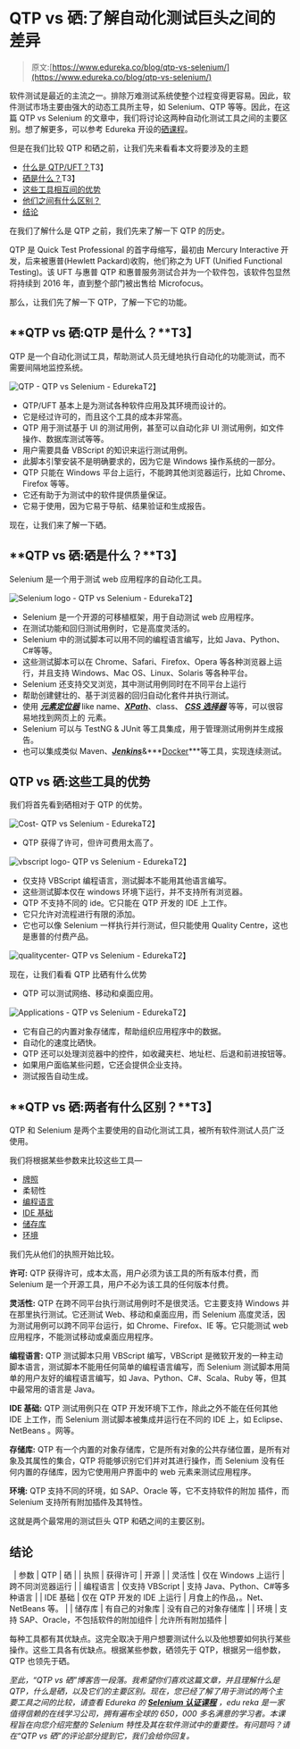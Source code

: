 # QTP vs 硒:了解自动化测试巨头之间的差异

> 原文:[https://www.edureka.co/blog/qtp-vs-selenium/](https://www.edureka.co/blog/qtp-vs-selenium/)

软件测试是最近的主流之一。排除万难测试系统使整个过程变得更容易。因此，软件测试市场主要由强大的动态工具所主导，如 Selenium、QTP 等等。因此，在这篇 QTP vs Selenium 的文章中，我们将讨论这两种自动化测试工具之间的主要区别。想了解更多，可以参考 Edureka 开设的[硒课程](https://www.edureka.co/selenium-certification-training)。

但是在我们比较 QTP 和硒之前，让我们先来看看本文将要涉及的主题

*   [什么是 QTP/UFT？](#What_is_QTP/UFT?)T3】
*   [硒是什么？](#What_is_Selenium?)T3】
*   [这些工具相互间的优势](#Advantages_of_these_tools_over_each_other)
*   [他们之间有什么区别？](#What_are_the_differences_between_them)
*   [结论](#Conclusion)

在我们了解什么是 QTP 之前，我们先来了解一下 QTP 的历史。

QTP 是 Quick Test Professional 的首字母缩写，最初由 Mercury Interactive 开发，后来被惠普(Hewlett Packard)收购，他们称之为 UFT (Unified Functional Testing)。该 UFT 与惠普 QTP 和惠普服务测试合并为一个软件包，该软件包显然将持续到 2016 年，直到整个部门被出售给 Microfocus。

那么，让我们先了解一下 QTP，了解一下它的功能。

## **QTP vs 硒:QTP 是什么？**T3】

QTP 是一个自动化测试工具，帮助测试人员无缝地执行自动化的[](https://www.edureka.co/blog/what-is-functional-testing/)功能测试，而不需要间隔地监控系统。

![QTP - QTP vs Selenium - Edureka](../Images/56b340d7477905d81ebd32adea87ffdf.png)T2】

*   QTP/UFT 基本上是为测试各种软件应用及其环境而设计的。
*   它是经过许可的，而且这个工具的成本非常高。
*   QTP 用于测试基于 UI 的测试用例，甚至可以自动化非 UI 测试用例，如文件操作、数据库测试等等。
*   用户需要具备 VBScript 的知识来运行测试用例。
*   此脚本引擎安装不是明确要求的，因为它是 Windows 操作系统的一部分。
*   QTP 只能在 Windows 平台上运行，不能跨其他浏览器运行，比如 Chrome、Firefox 等等。
*   它还有助于为测试中的软件提供质量保证。
*   它易于使用，因为它易于导航、结果验证和生成报告。

现在，让我们来了解一下硒。

## **QTP vs 硒:硒是什么？**T3】

Selenium 是一个用于测试 web 应用程序的自动化工具。

![Selenium logo - QTP vs Selenium - Edureka](../Images/256ba22ce71c7200876a31370e565dc6.png)T2】

*   Selenium 是一个开源的可移植框架，用于自动测试 web 应用程序。
*   在测试功能和回归测试用例时，它是高度灵活的。
*   Selenium 中的测试脚本可以用不同的编程语言编写，比如 Java、Python、C#等等。
*   这些测试脚本可以在 Chrome、Safari、Firefox、Opera 等各种浏览器上运行，并且支持 Windows、Mac OS、Linux、Solaris 等各种平台。
*   Selenium 还支持交叉浏览，其中测试用例同时在不同平台上运行
*   帮助创建健壮的、基于浏览器的回归自动化套件并执行测试。
*   使用 [***元素定位器***](https://www.edureka.co/blog/locators-in-selenium/) like name、[***XPath***](https://www.edureka.co/blog/xpath-in-selenium/)、class、 [***CSS 选择器***](https://www.edureka.co/blog/new-features-of-chropath/) 等等，可以很容易地找到网页上的 元素。
*   Selenium 可以与 TestNG & JUnit 等工具集成，用于管理测试用例并生成报告。
*   也可以集成类似 Maven、[***Jenkins***](https://www.edureka.co/blog/jenkins-tutorial/)&***[Docker](https://www.edureka.co/blog/docker-tutorial)***等工具，实现连续测试。

## **QTP vs 硒:这些工具的优势**

我们将首先看到硒相对于 QTP 的优势。

![Cost- QTP vs Selenium - Edureka](../Images/bb9dcd6eabc029960af28c048a142c3b.png)T2】

*   QTP 获得了许可，但许可费用太高了。

![vbscript logo- QTP vs Selenium - Edureka](../Images/2f2d8a7d2e4a7a8a888be94af2d13607.png)T2】

*   仅支持 VBScript 编程语言，测试脚本不能用其他语言编写。
*   这些测试脚本仅在 windows 环境下运行，并不支持所有浏览器。
*   QTP 不支持不同的 ide。它只能在 QTP 开发的 IDE 上工作。
*   它只允许对流程进行有限的添加。
*   它也可以像 Selenium 一样执行并行测试，但只能使用 Quality Centre，这也是惠普的付费产品。

![qualitycenter- QTP vs Selenium - Edureka](../Images/765596044dd99c52d6017a790c8243c8.png)T2】

现在，让我们看看 QTP 比硒有什么优势

*   QTP 可以测试网络、移动和桌面应用。

![Applications - QTP vs Selenium - Edureka](../Images/e49ecbc25caab346ebc311077ded2b71.png)T2】

*   它有自己的内置对象存储库，帮助组织应用程序中的数据。
*   自动化的速度比硒快。
*   QTP 还可以处理浏览器中的控件，如收藏夹栏、地址栏、后退和前进按钮等。
*   如果用户面临某些问题，它还会提供企业支持。
*   测试报告自动生成。

## **QTP vs 硒:两者有什么区别？**T3】

QTP 和 Selenium 是两个主要使用的自动化测试工具，被所有软件测试人员广泛使用。

我们将根据某些参数来比较这些工具—

*   [牌照](#License)
*   柔韧性
*   [编程语言](#Programming_language)
*   [IDE 基础](#IDE_basis)
*   [储存库](#Repository)
*   [环境](#Environment)

我们先从他们的执照开始比较。

**许可:** QTP 获得许可，成本太高，用户必须为该工具的所有版本付费，而 Selenium 是一个开源工具，用户不必为该工具的任何版本付费。

**灵活性:** QTP 在跨不同平台执行测试用例时不是很灵活。它主要支持 Windows 并在那里执行测试。它还测试 Web、移动和桌面应用，而 Selenium 高度灵活，因为测试用例可以跨不同平台运行，如 Chrome、Firefox、IE 等。它只能测试 web 应用程序，不能测试移动或桌面应用程序。

**编程语言:** QTP 测试脚本只用 VBScript 编写，VBScript 是微软开发的一种主动脚本语言，测试脚本不能用任何简单的编程语言编写，而 Selenium 测试脚本用简单的用户友好的编程语言编写，如 Java、Python、C#、Scala、Ruby 等，但其中最常用的语言是 Java。

**IDE 基础:** QTP 测试用例只在 QTP 开发环境下工作，除此之外不能在任何其他 IDE 上工作，而 Selenium 测试脚本被集成并运行在不同的 IDE 上，如 Eclipse、NetBeans 。网等。

**存储库:** QTP 有一个内置的对象存储库，它是所有对象的公共存储位置，是所有对象及其属性的集合，QTP 将能够识别它们并对其进行操作，而 Selenium 没有任何内置的存储库，因为它使用用户界面中的 web 元素来测试应用程序。

**环境:** QTP 支持不同的环境，如 SAP、Oracle 等，它不支持软件的附加 插件，而 Selenium 支持所有附加插件及其特性。

这就是两个最常用的测试巨头 QTP 和硒之间的主要区别。

## **结论**

<caption> </caption>
| 参数 | QTP | 硒 |
| 执照 | 获得许可 | 开源 |
| 灵活性 | 仅在 Windows 上运行 | 跨不同浏览器运行 |
| 编程语言 | 仅支持 VBScript | 支持 Java、Python、C#等多种语言 |
| IDE 基础 | 仅在 QTP 开发的 IDE 上运行 | 月食上的作品，。Net、NetBeans 等。 |
| 储存库 | 有自己的对象库 | 没有自己的对象存储库 |
| 环境 | 支持 SAP、Oracle，不包括软件的附加组件 | 允许所有附加插件 |

每种工具都有其优缺点。这完全取决于用户想要测试什么以及他想要如何执行某些操作。这些工具各有优缺点。根据某些参数，硒领先于 QTP，根据另一组参数，QTP 也领先于硒。

*至此，“QTP vs 硒”博客告一段落。我希望你们喜欢这篇文章，并且理解什么是 QTP，什么是硒，以及它们的主要区别。现在，您已经了解了用于测试的两个主要工具之间的比较，请查看 Edureka 的 **[Selenium 认证课程](https://www.edureka.co/selenium-certification-training)** ，edu reka 是一家值得信赖的在线学习公司，拥有遍布全球的 650，000 多名满意的学习者。本课程旨在向您介绍完整的 Selenium 特性及其在软件测试中的重要性。有问题吗？请在“QTP vs 硒”的评论部分提到它，我们会给你回复。*